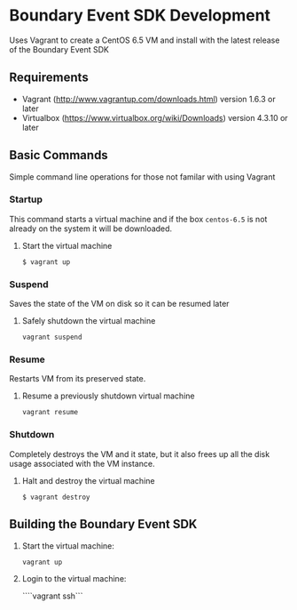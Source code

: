Boundary Event SDK Development
==============================


Uses Vagrant to create a CentOS 6.5 VM and install with the latest
release of the Boundary Event SDK

## Requirements
- Vagrant (http://www.vagrantup.com/downloads.html) version 1.6.3 or later
- Virtualbox (https://www.virtualbox.org/wiki/Downloads) version 4.3.10 or later

## Basic Commands

Simple command line operations for those not familar with using Vagrant

### Startup

This command starts a virtual machine and if the box `centos-6.5` is not already on the system
it will be downloaded.

1. Start the virtual machine

    ```$ vagrant up```

### Suspend
Saves the state of the VM on disk so it can be resumed later

1. Safely shutdown the virtual machine

     ```vagrant suspend```

### Resume
Restarts VM from its preserved state.

1. Resume a previously shutdown virtual machine

     ```vagrant resume```

### Shutdown
Completely destroys the VM and it state, but it also
frees up all the disk usage associated with the VM instance.

1. Halt and destroy the virtual machine

     ```$ vagrant destroy```

## Building the Boundary Event SDK

1. Start the virtual machine:

     ```vagrant up```

2. Login to the virtual machine:

     ````vagrant ssh```









